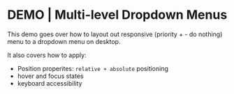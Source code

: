 # DEMO | Multi-level Dropdown Menus

This demo goes over how to layout out responsive (priority + - do nothing) menu to a dropdown menu on desktop.

It also covers how to apply:
- Position properites: `relative + absolute` positioning
- hover and focus states
- keyboard accessibility
